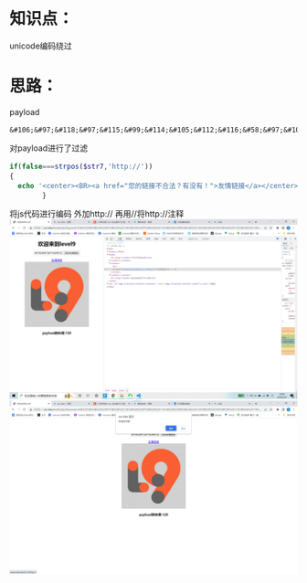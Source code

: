 # 知识点：
unicode编码绕过
# 思路：
payload
```
&#106;&#97;&#118;&#97;&#115;&#99;&#114;&#105;&#112;&#116;&#58;&#97;&#108;&#101;&#114;&#116;&#40;&#49;&#41;&#32;//http://
```
对payload进行了过滤
```php
if(false===strpos($str7,'http://'))
{
  echo '<center><BR><a href="您的链接不合法？有没有！">友情链接</a></center>';
        }
```
将js代码进行编码 外加http:// 再用//将http://注释<br />![image.png](./images/20231017_2355355443.png)<br />![image.png](./images/20231017_2355368667.png)
